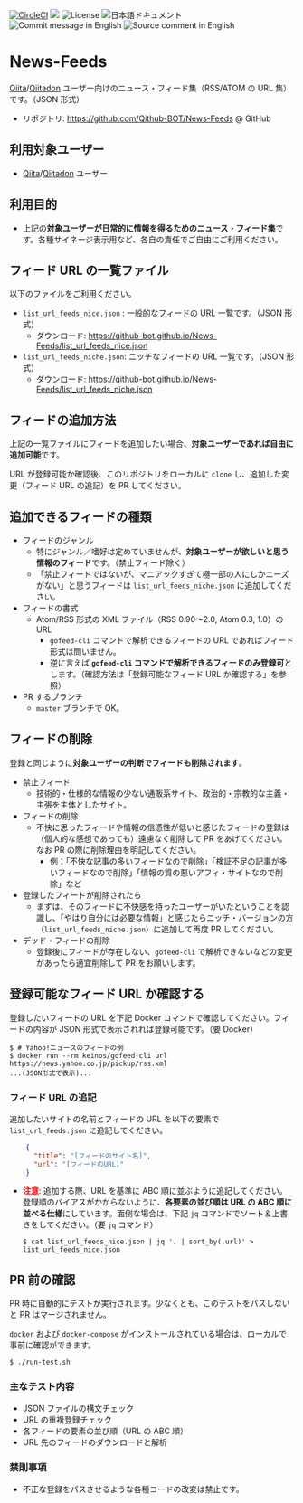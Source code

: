 [![CircleCI](https://circleci.com/gh/Qithub-BOT/News-Feeds/tree/master.svg?style=svg)](https://circleci.com/gh/Qithub-BOT/News-Feeds/tree/master)
[![](http://img.shields.io/badge/policy-Qithub%203原則-blue.svg)](https://github.com/Qithub-BOT/Qithub-ORG/wiki/%E3%83%9D%E3%83%AA%E3%82%B7%E3%83%BC%E3%80%81%E3%82%B3%E3%83%B3%E3%82%BB%E3%83%97%E3%83%88 "参加ポリシー")
![License](https://img.shields.io/badge/license-CC%20BY--SA%204.0-brightgreen.svg)
![日本語ドキュメント](https://img.shields.io/badge/document-ja-brightgreen.svg)
![Commit message in English](https://img.shields.io/badge/Commit%20message-en-brightgreen.svg)
![Source comment in English](https://img.shields.io/badge/code%20comment-en-brightgreen.svg)

# News-Feeds

[Qiita](https://qiita.com/)/[Qiitadon](https://qiitadon.com/) ユーザー向けのニュース・フィード集（RSS/ATOM の URL 集）です。（JSON 形式）

- リポジトリ: https://github.com/Qithub-BOT/News-Feeds @ GitHub

## 利用対象ユーザー

- [Qiita](https://qiita.com/)/[Qiitadon](https://qiitadon.com/) ユーザー

## 利用目的

- 上記の**対象ユーザーが日常的に情報を得るためのニュース・フィード集**です。各種サイネージ表示用など、各自の責任でご自由にご利用ください。

## フィード URL の一覧ファイル

以下のファイルをご利用ください。

- `list_url_feeds_nice.json` : 一般的なフィードの URL 一覧です。（JSON 形式）
  - ダウンロード: https://qithub-bot.github.io/News-Feeds/list_url_feeds_nice.json
- `list_url_feeds_niche.json`: ニッチなフィードの URL 一覧です。（JSON 形式）
  - ダウンロード: https://qithub-bot.github.io/News-Feeds/list_url_feeds_niche.json

## フィードの追加方法

上記の一覧ファイルにフィードを追加したい場合、**対象ユーザーであれば自由に追加可能**です。

URL が登録可能か確認後、このリポジトリをローカルに `clone` し、追加した変更（フィード URL の追記）を PR してください。

## 追加できるフィードの種類

- フィードのジャンル
  - 特にジャンル／嗜好は定めていませんが、**対象ユーザーが欲しいと思う情報のフィード**です。（禁止フィード除く）
  - 「禁止フィードではないが、マニアックすぎて極一部の人にしかニーズがない」と思うフィードは `list_url_feeds_niche.json` に追加してください。
- フィードの書式
  - Atom/RSS 形式の XML ファイル（RSS 0.90〜2.0, Atom 0.3, 1.0）の URL
    - `gofeed-cli` コマンドで解析できるフィードの URL であればフィード形式は問いません。
    - 逆に言えば **`gofeed-cli` コマンドで解析できるフィードのみ登録可**とします。（確認方法は「登録可能なフィード URL か確認する」を参照）
- PR するブランチ
  - `master` ブランチで OK。

## フィードの削除

登録と同じように**対象ユーザーの判断でフィードも削除されます**。

- 禁止フィード
  - 技術的・仕様的な情報の少ない通販系サイト、政治的・宗教的な主義・主張を主体としたサイト。
- フィードの削除
  - 不快に思ったフィードや情報の信憑性が低いと感じたフィードの登録は（個人的な感想であっても）遠慮なく削除して PR をあげてください。なお PR の際に削除理由を明記してください。
    - 例：「不快な記事の多いフィードなので削除」「検証不足の記事が多いフィードなので削除」「情報の質の悪いアフィ・サイトなので削除」など
- 登録したフィードが削除されたら
  - まずは、そのフィードに不快感を持ったユーザーがいたということを認識し、「やはり自分には必要な情報」と感じたらニッチ・バージョンの方（`list_url_feeds_niche.json`）に追加して再度 PR してください。
- デッド・フィードの削除
  - 登録後にフィードが存在しない、`gofeed-cli` で解析できないなどの変更があったら適宜削除して PR をお願いします。

## 登録可能なフィード URL か確認する

登録したいフィードの URL を下記 Docker コマンドで確認してください。フィードの内容が JSON 形式で表示されれば登録可能です。（要 Docker）

```shellsession
$ # Yahoo!ニュースのフィードの例
$ docker run --rm keinos/gofeed-cli url https://news.yahoo.co.jp/pickup/rss.xml
...(JSON形式で表示)...
```

### フィード URL の追記

追加したいサイトの名前とフィードの URL を以下の要素で `list_url_feeds.json` に追記してください。

```json
    {
      "title": "[フィードのサイト名]",
      "url": "[フィードのURL]"
    }
```

- <font color=red>**注意**</font>: 追加する際、URL を基準に ABC 順に並ぶように追記してください。登録順のバイアスがかからないように、**各要素の並び順は URL の ABC 順に並べる仕様**にしています。面倒な場合は、下記 `jq` コマンドでソート＆上書きをしてください。（要 `jq` コマンド）

    ```shellsession
    $ cat list_url_feeds_nice.json | jq '. | sort_by(.url)' > list_url_feeds_nice.json
    ```

## PR 前の確認

PR 時に自動的にテストが実行されます。少なくとも、このテストをパスしないと PR はマージされません。

`docker` および `docker-compose` がインストールされている場合は、ローカルで事前に確認ができます。

```shellsession
$ ./run-test.sh
```

### 主なテスト内容

- JSON ファイルの構文チェック
- URL の重複登録チェック
- 各フィードの要素の並び順（URL の ABC 順）
- URL 先のフィードのダウンロードと解析

### 禁則事項

- 不正な登録をパスさせるような各種コードの改変は禁止です。

